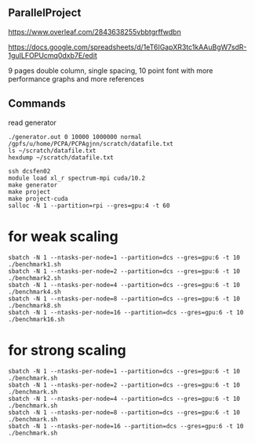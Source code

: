 ## ParallelProject

https://www.overleaf.com/2843638255vbbtgrffwdbn

https://docs.google.com/spreadsheets/d/1eT6IGapXR3tc1kAAuBgW7sdR-1guILFOPUcmq0dxb7E/edit

9 pages double column, single spacing, 10 point font with more performance graphs and more references


## Commands

read generator
```
./generator.out 0 10000 1000000 normal /gpfs/u/home/PCPA/PCPAgjnn/scratch/datafile.txt
ls ~/scratch/datafile.txt
hexdump ~/scratch/datafile.txt
 ```

```
ssh dcsfen02
module load xl_r spectrum-mpi cuda/10.2
make generator
make project
make project-cuda
salloc -N 1 --partition=rpi --gres=gpu:4 -t 60

```

# for weak scaling
```
sbatch -N 1 --ntasks-per-node=1 --partition=dcs --gres=gpu:6 -t 10 ./benchmark1.sh
sbatch -N 1 --ntasks-per-node=2 --partition=dcs --gres=gpu:6 -t 10 ./benchmark2.sh
sbatch -N 1 --ntasks-per-node=4 --partition=dcs --gres=gpu:6 -t 10 ./benchmark4.sh
sbatch -N 1 --ntasks-per-node=8 --partition=dcs --gres=gpu:6 -t 10 ./benchmark8.sh
sbatch -N 1 --ntasks-per-node=16 --partition=dcs --gres=gpu:6 -t 10 ./benchmark16.sh
```
# for strong scaling
```
sbatch -N 1 --ntasks-per-node=1 --partition=dcs --gres=gpu:6 -t 10 ./benchmark.sh
sbatch -N 1 --ntasks-per-node=2 --partition=dcs --gres=gpu:6 -t 10 ./benchmark.sh
sbatch -N 1 --ntasks-per-node=4 --partition=dcs --gres=gpu:6 -t 10 ./benchmark.sh
sbatch -N 1 --ntasks-per-node=8 --partition=dcs --gres=gpu:6 -t 10 ./benchmark.sh
sbatch -N 1 --ntasks-per-node=16 --partition=dcs --gres=gpu:6 -t 10 ./benchmark.sh
```

